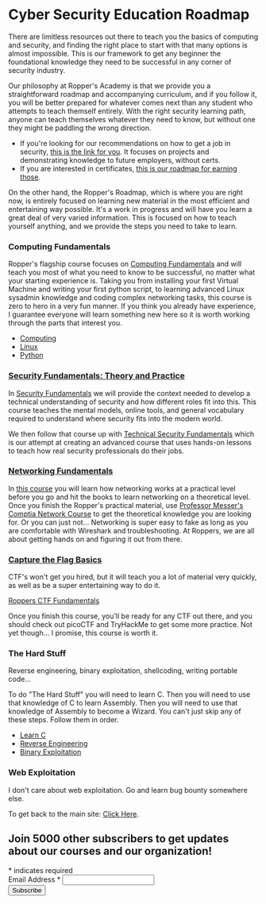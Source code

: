 # Cyber Security Education Roadmap

There are limitless resources out there to teach you the basics of computing and security, and finding the right place to start with that many options is almost impossible. This is our framework to get any beginner the foundational knowledge they need to be successful in any corner of security industry. 

Our philosophy at Ropper's Academy is that we provide you a straightforward roadmap and accompanying curriculum, and if you follow it, you will be better prepared for whatever comes next than any student who attempts to teach themself entirely. With the right security learning path, anyone can teach themselves whatever they need to know, but without one they might be paddling the wrong direction.

* If you're looking for our recommendations on how to get a job in security, [this is the link for you](https://www.hoppersroppers.org/library/breakIntoSecurity.html). It focuses on projects and demonstrating knowledge to future employers, without certs.
* If you are interested in certificates, [this is our roadmap for earning those](https://www.hoppersroppers.org/library/infosecCertRoadmap).

On the other hand, the Ropper's Roadmap, which is where you are right now, is entirely focused on learning new material in the most efficient and entertaining way possible. It's a work in progress and will have you learn a great deal of very varied information. This is focused on how to teach yourself anything, and we provide the steps you need to take to learn. 

### Computing Fundamentals

Ropper's flagship course focuses on [Computing Fundamentals](https://www.roppers.org/fundamentals) and will teach you most of what you need to know to be successful, no matter what your starting experience is. Taking you from installing your first Virtual Machine and writing your first python script, to learning advanced Linux sysadmin knowledge and coding complex networking tasks, this course is zero to hero in a very fun manner. If you think you already have experience, I guarantee everyone will learn something new here so it is worth working through the parts that interest you.


 * [Computing](training/fundamentals.md)
 * [Linux](training/linux.md)
 * [Python](training/python.md)
  
### [Security Fundamentals: Theory and Practice](training/security) 

In [Security Fundamentals](https://www.roppers.org/security) we will provide the context needed to develop a technical understanding of security and how different roles fit into this. This course teaches the mental models, online tools, and general vocabulary required to understand where security fits into the modern world.

We then follow that course up with [Technical Security Fundamentals](https://www.roppers.org/courses/technical-security-fundamentals) which is our attempt at creating an advanced course that uses hands-on lessons to teach how real security professionals do their jobs. 

### [Networking Fundamentals ](training/networking)

In [this course](https://www.roppers.org/courses/networking) you will learn how networking works at a practical level before you go and hit the books to learn networking on a theoretical level. Once you finish the Ropper's practical material, use [Professor Messer's Comptia Network Course](https://www.professormesser.com/netplus-resources/) to get the theoretical knowledge you are looking for. Or you can just not... Networking is super easy to fake as long as you are comfortable with Wireshark and troubleshooting. At Roppers, we are all about getting hands on and figuring it out from there.

### [Capture the Flag Basics](https://www.roppers.org/courses/ctf)

CTF's won't get you hired, but it will teach you a lot of material very quickly, as well as be a super entertaining way to do it. 

[Roppers CTF Fundamentals](https://www.roppers.org/courses/ctf)

Once you finish this course, you'll be ready for any CTF out there, and you should check out picoCTF and TryHackMe to get some more practice. Not yet though... I promise, this course is worth it.


### The Hard Stuff

Reverse engineering, binary exploitation, shellcoding, writing portable code... 

To do "The Hard Stuff" you will need to learn C. Then you will need to use that knowledge of C to learn Assembly. Then you will need to use that knowledge of Assembly to become a Wizard. You can't just skip any of these steps. Follow them in order. 

* [Learn C](training/c.md) 
* [Reverse Engineering](training/hardstuff.md) 
* [Binary Exploitation](training/pwning.md)

### Web Exploitation

I don't care about web exploitation. Go and learn bug bounty somewhere else. 


To get back to the main site: [Click Here](https://www.roppers.org/courses).



<div id="mc_embed_signup">
<form action="https://gmail.us5.list-manage.com/subscribe/post?u=4d03cc5db483966f7e0fe17cc&amp;id=8d9620c4b7" method="post" id="mc-embedded-subscribe-form" name="mc-embedded-subscribe-form" class="validate" target="_blank" novalidate>
    <div id="mc_embed_signup_scroll">
	<h2>Join 5000 other subscribers to get updates about our courses and our organization!</h2>
<div class="indicates-required"><span class="asterisk">*</span> indicates required</div>
<div class="mc-field-group">
	<label for="mce-EMAIL">Email Address  <span class="asterisk">*</span>
</label>
	<input type="email" value="" name="EMAIL" class="required email" id="mce-EMAIL">
</div>
	<div id="mce-responses" class="clear">
		<div class="response" id="mce-error-response" style="display:none"></div>
		<div class="response" id="mce-success-response" style="display:none"></div>
	</div>    <!-- real people should not fill this in and expect good things - do not remove this or risk form bot signups-->
    <div style="position: absolute; left: -5000px;" aria-hidden="true"><input type="text" name="b_4d03cc5db483966f7e0fe17cc_8d9620c4b7" tabindex="-1" value=""></div>
    <div class="clear"><input type="submit" value="Subscribe" name="subscribe" id="mc-embedded-subscribe" class="button"></div>
    </div>
</form>
</div>
<script type='text/javascript' src='//s3.amazonaws.com/downloads.mailchimp.com/js/mc-validate.js'></script><script type='text/javascript'>(function($) {window.fnames = new Array(); window.ftypes = new Array();fnames[0]='EMAIL';ftypes[0]='email';}(jQuery));var $mcj = jQuery.noConflict(true);</script>
<!--End mc_embed_signup-->
